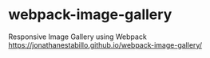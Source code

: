 # webpack-image-gallery
Responsive Image Gallery using Webpack
https://jonathanestabillo.github.io/webpack-image-gallery/
